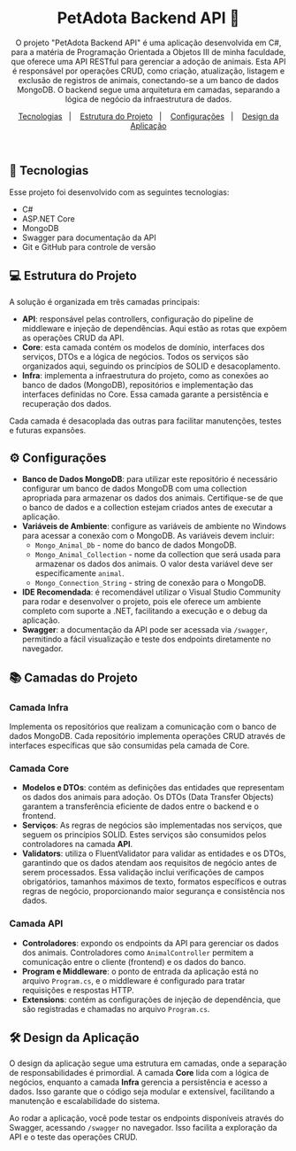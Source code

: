 <h1 align="center">PetAdota Backend API 🐾</h1>

<p align="center">
O projeto "PetAdota Backend API" é uma aplicação desenvolvida em C#, para a matéria de Programação Orientada a Objetos III de minha faculdade, que oferece uma API RESTful para gerenciar a adoção de animais. Esta API é responsável por operações CRUD, como criação, atualização, listagem e exclusão de registros de animais, conectando-se a um banco de dados MongoDB. O backend segue uma arquitetura em camadas, separando a lógica de negócio da infraestrutura de dados.
</p>

<p align="center">
  <a href="#-tecnologias">Tecnologias</a>&nbsp;&nbsp;&nbsp;|&nbsp;&nbsp;&nbsp;
  <a href="#-estrutura-do-projeto">Estrutura do Projeto</a>&nbsp;&nbsp;&nbsp;|&nbsp;&nbsp;&nbsp;
   <a href="#-configurações">Configurações</a>&nbsp;&nbsp;&nbsp;|&nbsp;&nbsp;&nbsp;
  <a href="#-design-da-aplicação">Design da Aplicação</a>
</p>

<br>

## 🚀 Tecnologias

<p>Esse projeto foi desenvolvido com as seguintes tecnologias:</p>

<ul>
  <li>C#</li>
  <li>ASP.NET Core</li>
  <li>MongoDB</li>
  <li>Swagger para documentação da API</li>
  <li>Git e GitHub para controle de versão</li>
</ul>

## 💻 Estrutura do Projeto

<p>A solução é organizada em três camadas principais:</p>

<ul>
  <li><b>API</b>: responsável pelas controllers, configuração do pipeline de middleware e injeção de dependências. Aqui estão as rotas que expõem as operações CRUD da API.</li>
  <li><b>Core</b>: esta camada contém os modelos de domínio, interfaces dos serviços, DTOs e a lógica de negócios. Todos os serviços são organizados aqui, seguindo os princípios de SOLID e desacoplamento.</li>
  <li><b>Infra</b>: implementa a infraestrutura do projeto, como as conexões ao banco de dados (MongoDB), repositórios e implementação das interfaces definidas no Core. Essa camada garante a persistência e recuperação dos dados.</li>
</ul>

<p>Cada camada é desacoplada das outras para facilitar manutenções, testes e futuras expansões.</p>

## ⚙️ Configurações

<ul>
  <li><b>Banco de Dados MongoDB</b>: para utilizar este repositório é necessário configurar um banco de dados MongoDB com uma collection apropriada para armazenar os dados dos animais. Certifique-se de que o banco de dados e a collection estejam criados antes de executar a aplicação.</li>
  <li><b>Variáveis de Ambiente</b>: configure as variáveis de ambiente no Windows para acessar a conexão com o MongoDB. As variáveis devem incluir:
    <ul>
      <li><code>Mongo_Animal_Db</code> - nome do banco de dados MongoDB.</li>
      <li><code>Mongo_Animal_Collection</code> - nome da collection que será usada para armazenar os dados dos animais. O valor desta variável deve ser especificamente <code>animal</code>.</li>
      <li><code>Mongo_Connection_String</code> - string de conexão para o MongoDB.</li>
    </ul>
  </li>
  <li><b>IDE Recomendada</b>: é recomendável utilizar o Visual Studio Community para rodar e desenvolver o projeto, pois ele oferece um ambiente completo com suporte a .NET, facilitando a execução e o debug da aplicação.</li>
  <li><b>Swagger</b>: a documentação da API pode ser acessada via <code>/swagger</code>, permitindo a fácil visualização e teste dos endpoints diretamente no navegador.</li>
</ul>


## 📚 Camadas do Projeto

### **Camada Infra**

<p>Implementa os repositórios que realizam a comunicação com o banco de dados MongoDB. Cada repositório implementa operações CRUD através de interfaces específicas que são consumidas pela camada de Core.</p>

### **Camada Core**

<ul>
  <li><b>Modelos e DTOs</b>: contém as definições das entidades que representam os dados dos animais para adoção. Os DTOs (Data Transfer Objects) garantem a transferência eficiente de dados entre o backend e o frontend.</li>
  <li><b>Serviços</b>: As regras de negócios são implementadas nos serviços, que seguem os princípios SOLID. Estes serviços são consumidos pelos controladores na camada <b>API</b>.</li>
  <li><b>Validators</b>: utiliza o FluentValidator para validar as entidades e os DTOs, garantindo que os dados atendam aos requisitos de negócio antes de serem processados. Essa validação inclui verificações de campos obrigatórios, tamanhos máximos de texto, formatos específicos e outras regras de negócio, proporcionando maior segurança e consistência nos dados.</li>
</ul>


### **Camada API**

<ul>
  <li><b>Controladores</b>: expondo os endpoints da API para gerenciar os dados dos animais. Controladores como <code>AnimalController</code> permitem a comunicação entre o cliente (frontend) e os dados do banco.</li>
  <li><b>Program e Middleware</b>: o ponto de entrada da aplicação está no arquivo <code>Program.cs</code>, e o middleware é configurado para tratar requisições e respostas HTTP.</li>
   <li><b>Extensions</b>: contém as configurações de injeção de dependência, que são registradas e chamadas no arquivo <code>Program.cs</code>.</li>
</ul>

## 🛠 Design da Aplicação

<p>O design da aplicação segue uma estrutura em camadas, onde a separação de responsabilidades é primordial. A camada <b>Core</b> lida com a lógica de negócios, enquanto a camada <b>Infra</b> gerencia a persistência e acesso a dados. Isso garante que o código seja modular e extensível, facilitando a manutenção e escalabilidade do sistema.</p>

<p>Ao rodar a aplicação, você pode testar os endpoints disponíveis através do Swagger, acessando <code>/swagger</code> no navegador. Isso facilita a exploração da API e o teste das operações CRUD.</p>
